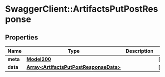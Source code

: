 # SwaggerClient::ArtifactsPutPostResponse

## Properties
Name | Type | Description | Notes
------------ | ------------- | ------------- | -------------
**meta** | [**Model200**](Model200.md) |  | [optional] 
**data** | [**Array&lt;ArtifactsPutPostResponseData&gt;**](ArtifactsPutPostResponseData.md) |  | [optional] 

